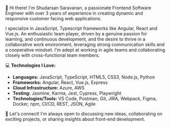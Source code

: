 👋 Hi there! I'm Shudarsan Saravanan, a passionate Frontend Software Engineer with over 3 years of experience in creating dynamic and responsive customer facing web applications. 

I specialize in JavaScript, Typescript frameworks like Angular, React and Vue.js. An enthusiastic team player, driven by a genuine passion for learning, and continuous development, and the desire to thrive in a collaborative work environment, leveraging strong communication skills and a cooperative mindset. I'm adept at working in agile teams and collaborating closely with cross-functional team members.

💻 **Technologies I Love:**
- **Languages:** JavaScript, TypeScript, HTML5, CSS3, Node.js, Python
- **Frameworks:** Angular, React, Vue.js, Express
- **Cloud Infrastructure:** Azure, AWS
- **Testing:** Jasmine, Karma, Jest, Cypress, Playwright
- **Technologies/Tools:** VS Code, Postman, Git, JIRA, Webpack, Figma, Docker, npm, CI/CD, REST, JSON, Agile

🤝 Let's connect! I'm always open to discussing new ideas, collaborating on exciting projects, or sharing insights about front-end development.
